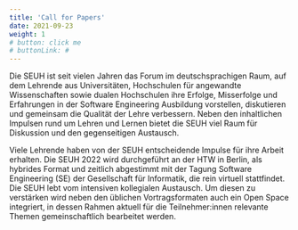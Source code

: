 ```yaml
---
title: 'Call for Papers'
date: 2021-09-23
weight: 1
# button: click me
# buttonLink: #
---
```


Die SEUH ist seit vielen Jahren das Forum im deutschsprachigen Raum, auf dem Lehrende aus Universitäten, Hochschulen für angewandte Wissenschaften sowie dualen Hochschulen ihre Erfolge, Misserfolge und Erfahrungen in der Software Engineering Ausbildung vorstellen, diskutieren und gemeinsam die Qualität der Lehre verbessern. Neben den inhaltlichen Impulsen rund um Lehren und Lernen bietet die SEUH viel Raum für Diskussion und den gegenseitigen Austausch.

Viele Lehrende haben von der SEUH entscheidende Impulse für ihre Arbeit erhalten. Die SEUH 2022 wird durchgeführt an der HTW in Berlin, als hybrides Format und zeitlich abgestimmt mit der Tagung Software Engineering (SE) der Gesellschaft für Informatik, die rein virtuell stattfindet. Die SEUH lebt vom intensiven kollegialen Austausch. Um diesen zu verstärken wird neben den üblichen Vortragsformaten auch ein Open Space integriert, in dessen Rahmen aktuell für die Teilnehmer:innen relevante Themen gemeinschaftlich bearbeitet werden.
